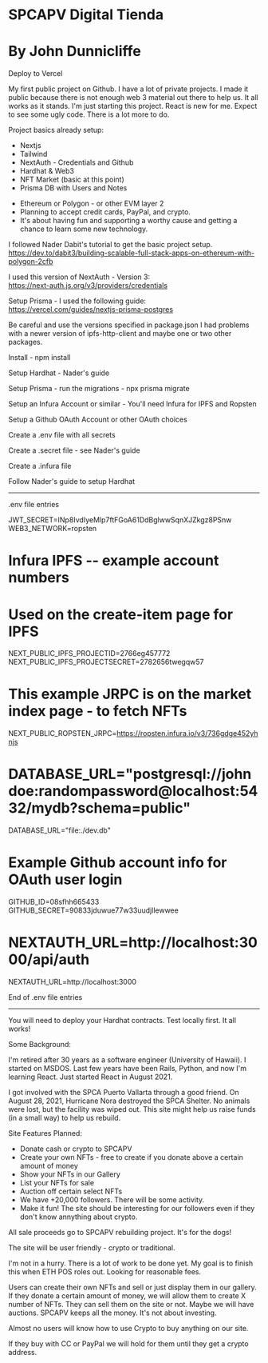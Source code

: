 # SPCAPV Digital Tienda

# By John Dunnicliffe

Deploy to Vercel

My first public project on Github. I have a lot of private projects. I made it public because there is not enough web 3 material out there to help us. It all works as it stands. I'm just starting this project. React is new for me. Expect to see some ugly code. There is a lot more to do.

Project basics already setup:

- Nextjs
- Tailwind
- NextAuth - Credentials and Github
- Hardhat & Web3
- NFT Market (basic at this point)
- Prisma DB with Users and Notes

* Ethereum or Polygon - or other EVM layer 2
* Planning to accept credit cards, PayPal, and crypto.
* It's about having fun and supporting a worthy cause and getting a chance to learn some new technology.

I followed Nader Dabit's tutorial to get the basic project setup.  
https://dev.to/dabit3/building-scalable-full-stack-apps-on-ethereum-with-polygon-2cfb

I used this version of NextAuth - Version 3:  
https://next-auth.js.org/v3/providers/credentials

Setup Prisma - I used the following guide:  
https://vercel.com/guides/nextjs-prisma-postgres

Be careful and use the versions specified in package.json I had problems with a newer version of ipfs-http-client and maybe one or two other packages.

Install - npm install

Setup Hardhat - Nader's guide

Setup Prisma - run the migrations - npx prisma migrate

Setup an Infura Account or similar - You'll need Infura for IPFS and Ropsten

Setup a Github OAuth Account or other OAuth choices

Create a .env file with all secrets

Create a .secret file - see Nader's guide

Create a .infura file

Follow Nader's guide to setup Hardhat

---

.env file entries

JWT_SECRET=INp8IvdIyeMlp7ftFGoA61DdBglwwSqnXJZkgz8PSnw
WEB3_NETWORK=ropsten

# Infura IPFS -- example account numbers

# Used on the create-item page for IPFS

NEXT_PUBLIC_IPFS_PROJECTID=2766eg457772
NEXT_PUBLIC_IPFS_PROJECTSECRET=2782656twegqw57

# This example JRPC is on the market index page - to fetch NFTs

NEXT_PUBLIC_ROPSTEN_JRPC=https://ropsten.infura.io/v3/736gdge452yhnjs

# DATABASE_URL="postgresql://johndoe:randompassword@localhost:5432/mydb?schema=public"

DATABASE_URL="file:./dev.db"

# Example Github account info for OAuth user login

GITHUB_ID=08sfhh665433
GITHUB_SECRET=90833jduwue77w33uudjllewwee

# NEXTAUTH_URL=http://localhost:3000/api/auth

NEXTAUTH_URL=http://localhost:3000

End of .env file entries

---

You will need to deploy your Hardhat contracts. Test locally first. It all works!

Some Background:

I'm retired after 30 years as a software engineer (University of Hawaii). I started on MSDOS. Last few years have been Rails, Python, and now I'm learning React. Just started React in August 2021.

I got involved with the SPCA Puerto Vallarta through a good friend. On August 28, 2021, Hurricane Nora destroyed the SPCA Shelter. No animals were lost, but the facility was wiped out. This site might help us raise funds (in a small way) to help us rebuild.

Site Features Planned:

- Donate cash or crypto to SPCAPV
- Create your own NFTs - free to create if you donate above a certain amount of money
- Show your NFTs in our Gallery
- List your NFTs for sale
- Auction off certain select NFTs
- We have +20,000 followers. There will be some activity.
- Make it fun! The site should be interesting for our followers even if they don't know annything about crypto.

All sale proceeds go to SPCAPV rebuilding project. It's for the dogs!

The site will be user friendly - crypto or traditional.

I'm not in a hurry. There is a lot of work to be done yet. My goal is to finish this when ETH POS roles out. Looking for reasonable fees.

Users can create their own NFTs and sell or just display them in our gallery. If they donate a certain amount of money, we will allow them to create X number of NFTs. They can sell them on the site or not. Maybe we will have auctions. SPCAPV keeps all the money. It's not about investing.

Almost no users will know how to use Crypto to buy anything on our site.

If they buy with CC or PayPal we will hold for them until they get a crypto address.

